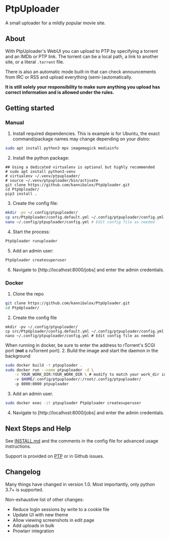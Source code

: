# PtpUploader

A small uploader for a mildly popular movie site.

## About

With PtpUploader's WebUI you can upload to PTP by specifying a torrent and an IMDb or PTP link. The torrent
can be a local path, a link to another site, or a literal `.torrent` file.

There is also an automatic mode built-in that can check announcements from IRC or RSS and upload everything
(semi-)automatically.

**It is still solely your responsibility to make sure anything you upload has correct information
and is allowed under the rules.**

## Getting started

### Manual

1. Install required dependencies.
This is example is for Ubuntu, the exact command/package names may change depending on your distro:
```bash
sudo apt install python3 mpv imagemagick mediainfo
```
2. Install the python package:
```
## Using a dedicated virtualenv is optional but highly recommended
# sudo apt install python3-venv
# virtualenv ~/.venv/ptpuploader/
# source ~/.venv/ptpuploader/bin/activate
git clone https://github.com/kannibalox/PtpUploader.git
cd PtpUploader/
pip3 install .
```
3. Create the config file:
```bash
mkdir -pv ~/.config/ptpuploader/
cp src/PtpUploader/config.default.yml ~/.config/ptpuploader/config.yml
nano ~/.config/ptpuploader/config.yml # Edit config file as needed
```
4. Start the process:
```bash
PtpUploader runuploader
```
5. Add an admin user:
```bash
PtpUploader createsuperuser
```
6. Navigate to [http://localhost:8000/jobs] and enter the admin credentials.

### Docker

1. Clone the repo
```bash
git clone https://github.com/kannibalox/PtpUploader.git
cd PtpUploader/
```
2. Create the config file
```
mkdir -pv ~/.config/ptpuploader/
cp src/PtpUploader/config.default.yml ~/.config/ptpuploader/config.yml
nano ~/.config/ptpuploader/config.yml # Edit config file as needed
```
When running in docker, be sure to enter the address to rTorrent's SCGI port (**not** a ruTorrent port).
2. Build the image and start the daemon in the background
```bash
sudo docker build -t ptpuploader .
sudo docker run --name ptpuploader -d \
    -v YOUR_WORK_DIR:YOUR_WORK_DIR \ # modify to match your work_dir in config.yml
    -v $HOME/.config/ptpuploader/:/root/.config/ptpuploader/
    -p 8000:8000 ptpuploader
```
3. Add an admin user.
```bash
sudo docker exec -it ptpuploader PtpUploader createsuperuser
```
4. Navigate to [http://localhost:8000/jobs] and enter the admin credentials.

## Next Steps and Help

See [INSTALL.md](INSTALL.md) and the comments in the config file for advanced usage instructions.

Support is provided on [PTP](https://passthepopcorn.me/forums.php?action=viewthread&threadid=9245) or in Github issues.

## Changelog

Many things have changed in version 1.0. Most importantly, only python 3.7+ is supported.

Non-exhaustive list of other changes:
- Reduce login sessions by write to a cookie file
- Update UI with new theme
- Allow viewing screenshots in edit page
- Add uploads in bulk
- Prowlarr integration
